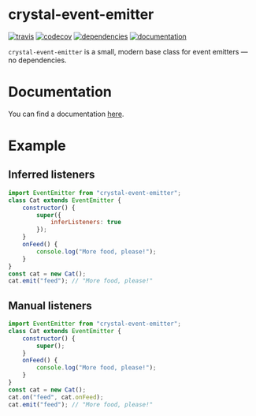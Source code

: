 # crystal-event-emitter

[![travis](https://img.shields.io/travis/kdex/crystal-event-emitter.svg)](https://travis-ci.org/kdex/crystal-event-emitter)
[![codecov](https://img.shields.io/codecov/c/github/kdex/crystal-event-emitter.svg)](https://codecov.io/gh/kdex/crystal-event-emitter)
[![dependencies](https://img.shields.io/david/kdex/crystal-event-emitter.svg)](https://david-dm.org/kdex/crystal-event-emitter)
[![documentation](https://kdex.github.io/crystal-event-emitter/badge.svg)](https://kdex.github.io/crystal-event-emitter)

`crystal-event-emitter` is a small, modern base class for event emitters — no dependencies.
# Documentation
You can find a documentation [here](https://kdex.github.io/crystal-event-emitter).
# Example
## Inferred listeners
```js
import EventEmitter from "crystal-event-emitter";
class Cat extends EventEmitter {
	constructor() {
		super({
			inferListeners: true
		});
	}
	onFeed() {
		console.log("More food, please!");
	}
}
const cat = new Cat();
cat.emit("feed"); // "More food, please!"
```
## Manual listeners
```js
import EventEmitter from "crystal-event-emitter";
class Cat extends EventEmitter {
	constructor() {
		super();
	}
	onFeed() {
		console.log("More food, please!");
	}
}
const cat = new Cat();
cat.on("feed", cat.onFeed);
cat.emit("feed"); // "More food, please!"
```